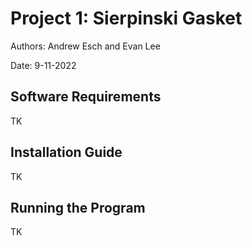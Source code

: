 # Project 1: Sierpinski Gasket
Authors: Andrew Esch and Evan Lee

Date: 9-11-2022

## Software Requirements
TK

## Installation Guide
TK

## Running the Program
TK